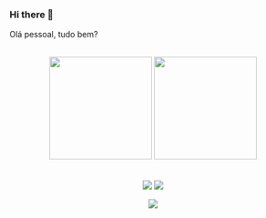 ### Hi there 👋

Olá pessoal, tudo bem?

<br>

<!-- GITHUB STATUS -->
<div align="center">
  <img height="180em" src="https://github-readme-stats.vercel.app/api?username=BrenoOtaviano&show_icons=true&theme=merko&include_all_commits=true&count_private=true"/>
  <img height="180em" src="https://github-readme-stats.vercel.app/api/top-langs/?username=BrenoOtaviano&layout=compact&langs_count=7&theme=merko"/>

  <!-- TEMAS: dark, radical, merko, gruvbox, tokyonight, onedark, cobalt, synthwave, highcontrast, dracula -->
</div>

<br>

<br>

<!-- REDES SOCIAIS -->
<div align="center">
  <a href="https://instagram.com/brenuss" target="_blank"><img src="https://img.shields.io/badge/-Instagram-%23E4405F?style=for-the-badge&logo=instagram&logoColor=white" target="_blank"></a>
  <a href="https://www.linkedin.com/in/brenosantanaotaviano" target="_blank"><img src="https://img.shields.io/badge/-LinkedIn-%230077B5?style=for-the-badge&logo=linkedin&logoColor=white" target="_blank"></a>  
  
  ![](https://visitor-badge.glitch.me/badge?page_id=gus-caetano)
</div>
